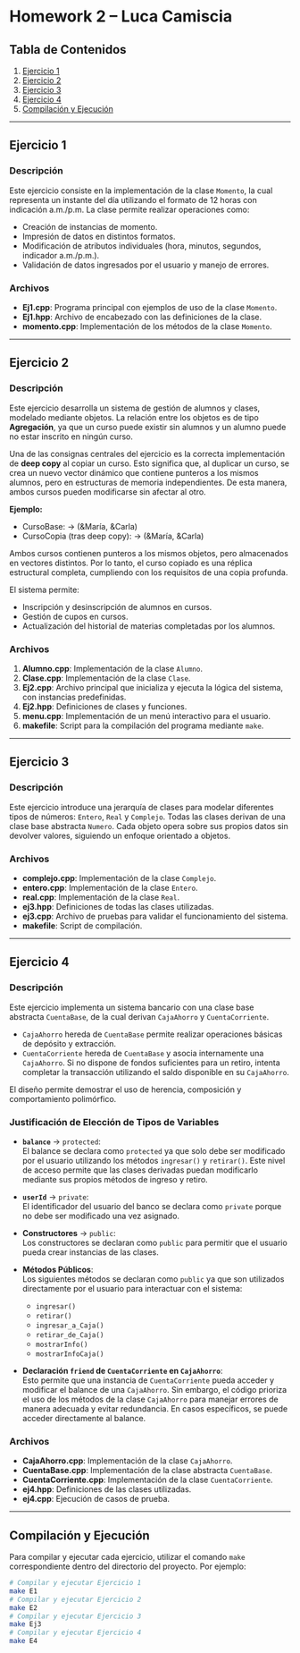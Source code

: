 # Homework 2 – Luca Camiscia

## Tabla de Contenidos
1. [Ejercicio 1](#ejercicio-1)
2. [Ejercicio 2](#ejercicio-2)
3. [Ejercicio 3](#ejercicio-3)
4. [Ejercicio 4](#ejercicio-4)
5. [Compilación y Ejecución](#compilación-y-ejecución)

---

## Ejercicio 1

### Descripción

Este ejercicio consiste en la implementación de la clase `Momento`, la cual representa un instante del día utilizando el formato de 12 horas con indicación a.m./p.m. La clase permite realizar operaciones como:

- Creación de instancias de momento.
- Impresión de datos en distintos formatos.
- Modificación de atributos individuales (hora, minutos, segundos, indicador a.m./p.m.).
- Validación de datos ingresados por el usuario y manejo de errores.

### Archivos

- **Ej1.cpp**: Programa principal con ejemplos de uso de la clase `Momento`.
- **Ej1.hpp**: Archivo de encabezado con las definiciones de la clase.
- **momento.cpp**: Implementación de los métodos de la clase `Momento`.

---

## Ejercicio 2

### Descripción

Este ejercicio desarrolla un sistema de gestión de alumnos y clases, modelado mediante objetos. La relación entre los objetos es de tipo **Agregación**, ya que un curso puede existir sin alumnos y un alumno puede no estar inscrito en ningún curso.

Una de las consignas centrales del ejercicio es la correcta implementación de **deep copy** al copiar un curso. Esto significa que, al duplicar un curso, se crea un nuevo vector dinámico que contiene punteros a los mismos alumnos, pero en estructuras de memoria independientes. De esta manera, ambos cursos pueden modificarse sin afectar al otro.

**Ejemplo:**

- CursoBase: → (&María, &Carla)  
- CursoCopia (tras deep copy): → (&María, &Carla)

Ambos cursos contienen punteros a los mismos objetos, pero almacenados en vectores distintos. Por lo tanto, el curso copiado es una réplica estructural completa, cumpliendo con los requisitos de una copia profunda.

El sistema permite:

- Inscripción y desinscripción de alumnos en cursos.
- Gestión de cupos en cursos.
- Actualización del historial de materias completadas por los alumnos.

### Archivos

1. **Alumno.cpp**: Implementación de la clase `Alumno`.
2. **Clase.cpp**: Implementación de la clase `Clase`.
3. **Ej2.cpp**: Archivo principal que inicializa y ejecuta la lógica del sistema, con instancias predefinidas.
4. **Ej2.hpp**: Definiciones de clases y funciones.
5. **menu.cpp**: Implementación de un menú interactivo para el usuario.
6. **makefile**: Script para la compilación del programa mediante `make`.

---

## Ejercicio 3

### Descripción

Este ejercicio introduce una jerarquía de clases para modelar diferentes tipos de números: `Entero`, `Real` y `Complejo`. Todas las clases derivan de una clase base abstracta `Numero`. Cada objeto opera sobre sus propios datos sin devolver valores, siguiendo un enfoque orientado a objetos.

### Archivos

- **complejo.cpp**: Implementación de la clase `Complejo`.
- **entero.cpp**: Implementación de la clase `Entero`.
- **real.cpp**: Implementación de la clase `Real`.
- **ej3.hpp**: Definiciones de todas las clases utilizadas.
- **ej3.cpp**: Archivo de pruebas para validar el funcionamiento del sistema.
- **makefile**: Script de compilación.

---

## Ejercicio 4

### Descripción

Este ejercicio implementa un sistema bancario con una clase base abstracta `CuentaBase`, de la cual derivan `CajaAhorro` y `CuentaCorriente`.

- `CajaAhorro` hereda de `CuentaBase` permite realizar operaciones básicas de depósito y extracción.
- `CuentaCorriente` hereda de `CuentaBase` y asocia internamente una `CajaAhorro`. Si no dispone de fondos suficientes para un retiro, intenta completar la transacción utilizando el saldo disponible en su `CajaAhorro`.

El diseño permite demostrar el uso de herencia, composición y comportamiento polimórfico.
### Justificación de Elección de Tipos de Variables

- **`balance`** → `protected`:  
    El balance se declara como `protected` ya que solo debe ser modificado por el usuario utilizando los métodos `ingresar()` y `retirar()`. Este nivel de acceso permite que las clases derivadas puedan modificarlo mediante sus propios métodos de ingreso y retiro.

- **`userId`** → `private`:  
    El identificador del usuario del banco se declara como `private` porque no debe ser modificado una vez asignado.

- **Constructores** → `public`:  
    Los constructores se declaran como `public` para permitir que el usuario pueda crear instancias de las clases.

- **Métodos Públicos**:  
    Los siguientes métodos se declaran como `public` ya que son utilizados directamente por el usuario para interactuar con el sistema:  
    - `ingresar()`  
    - `retirar()`  
    - `ingresar_a_Caja()`  
    - `retirar_de_Caja()`  
    - `mostrarInfo()`  
    - `mostrarInfoCaja()`

- **Declaración `friend` de `CuentaCorriente` en `CajaAhorro`**:  
    Esto permite que una instancia de `CuentaCorriente` pueda acceder y modificar el balance de una `CajaAhorro`. Sin embargo, el código prioriza el uso de los métodos de la clase `CajaAhorro` para manejar errores de manera adecuada y evitar redundancia. En casos específicos, se puede acceder directamente al balance.

### Archivos

- **CajaAhorro.cpp**: Implementación de la clase `CajaAhorro`.
- **CuentaBase.cpp**: Implementación de la clase abstracta `CuentaBase`.
- **CuentaCorriente.cpp**: Implementación de la clase `CuentaCorriente`.
- **ej4.hpp**: Definiciones de las clases utilizadas.
- **ej4.cpp**: Ejecución de casos de prueba.

---

## Compilación y Ejecución

Para compilar y ejecutar cada ejercicio, utilizar el comando `make` correspondiente dentro del directorio del proyecto. Por ejemplo:

```bash
# Compilar y ejecutar Ejercicio 1
make E1
# Compilar y ejecutar Ejercicio 2
make E2
# Compilar y ejecutar Ejercicio 3
make Ej3
# Compilar y ejecutar Ejercicio 4
make E4
